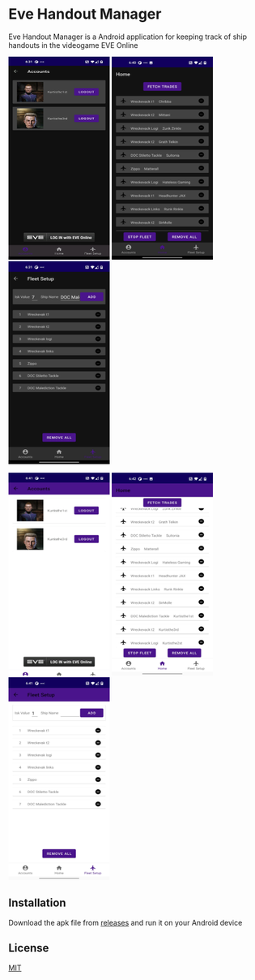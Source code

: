 # Eve Handout Manager

Eve Handout Manager is a Android application for keeping track of ship handouts in the videogame EVE Online


<img src="https://github.com/KurtWimer/EveHandoutManager/blob/Fleet_Settup/README%20Images/Accounts_DarkMode.jpg" alt="Account DarkMode" width="200" height="400"/> <img src="https://github.com/KurtWimer/EveHandoutManager/blob/Fleet_Settup/README%20Images/Home_DarkMode.jpg" alt="Home DarkMode" width="200" height="400"/>  <img src="https://github.com/KurtWimer/EveHandoutManager/blob/Fleet_Settup/README%20Images/Fleet_Setup_DarkMode.jpg" alt="Fleet Setup DarkMode" width="200" height="400"/>

<img src="https://github.com/KurtWimer/EveHandoutManager/blob/Fleet_Settup/README%20Images/Accounts_LightMode.jpg" alt="Accounts LightMode" width="200" height="400"/>  <img src="https://github.com/KurtWimer/EveHandoutManager/blob/Fleet_Settup/README%20Images/Home_LightMode.jpg" alt="Home LightMode" width="200" height="400"/>  <img src="https://github.com/KurtWimer/EveHandoutManager/blob/Fleet_Settup/README%20Images/FleetSetup_LightMode.jpg" alt="Fleet Setup LightMode" width="200" height="400"/>

## Installation

Download the apk file from [releases](https://github.com/KurtWimer/EveHandoutManager/releases) and run it on your Android device

## License
[MIT](https://choosealicense.com/licenses/mit/)
